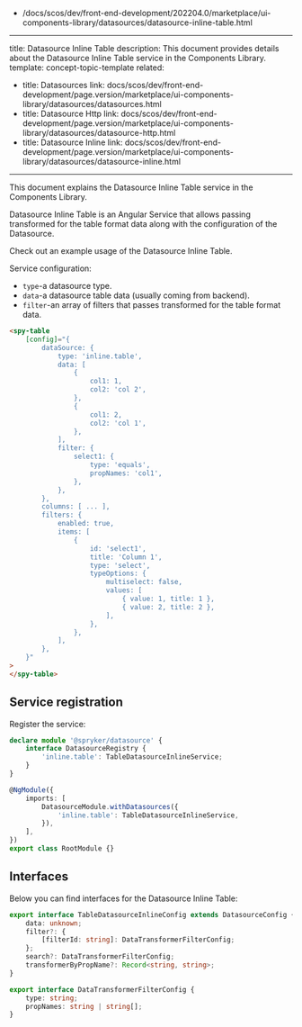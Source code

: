   - /docs/scos/dev/front-end-development/202204.0/marketplace/ui-components-library/datasources/datasource-inline-table.html
---
title: Datasource Inline Table
description: This document provides details about the Datasource Inline Table service in the Components Library.
template: concept-topic-template
related:
  - title: Datasources
    link: docs/scos/dev/front-end-development/page.version/marketplace/ui-components-library/datasources/datasources.html
  - title: Datasource Http
    link: docs/scos/dev/front-end-development/page.version/marketplace/ui-components-library/datasources/datasource-http.html
  - title: Datasource Inline
    link: docs/scos/dev/front-end-development/page.version/marketplace/ui-components-library/datasources/datasource-inline.html
---

This document explains the Datasource Inline Table service in the Components Library.

Datasource Inline Table is an Angular Service that allows passing transformed for the table format data along with the configuration of the Datasource.

Check out an example usage of the Datasource Inline Table.

Service configuration:

- `type`-a datasource type.  
- `data`-a datasource table data (usually coming from backend).  
- `filter`-an array of filters that passes transformed for the table format data.

```html
<spy-table
    [config]="{
        dataSource: {
            type: 'inline.table',
            data: [
                {
                    col1: 1,
                    col2: 'col 2',
                },
                {
                    col1: 2,
                    col2: 'col 1',
                },
            ],
            filter: {
                select1: {
                    type: 'equals',
                    propNames: 'col1',
                },
            },
        },
        columns: [ ... ],
        filters: {
            enabled: true,
            items: [
                {
                    id: 'select1',
                    title: 'Column 1',
                    type: 'select',
                    typeOptions: {
                        multiselect: false,
                        values: [
                            { value: 1, title: 1 },
                            { value: 2, title: 2 },
                        ],
                    },
                },
            ],
        },
    }"
>
</spy-table>
```

## Service registration

Register the service:

```ts
declare module '@spryker/datasource' {
    interface DatasourceRegistry {
        'inline.table': TableDatasourceInlineService;
    }
}

@NgModule({
    imports: [
        DatasourceModule.withDatasources({
            'inline.table': TableDatasourceInlineService,
        }),
    ],
})
export class RootModule {}
```

## Interfaces

Below you can find interfaces for the Datasource Inline Table:

```ts
export interface TableDatasourceInlineConfig extends DatasourceConfig {
    data: unknown;
    filter?: {
        [filterId: string]: DataTransformerFilterConfig;
    };
    search?: DataTransformerFilterConfig;
    transformerByPropName?: Record<string, string>;
}

export interface DataTransformerFilterConfig {
    type: string;
    propNames: string | string[];
}
```
